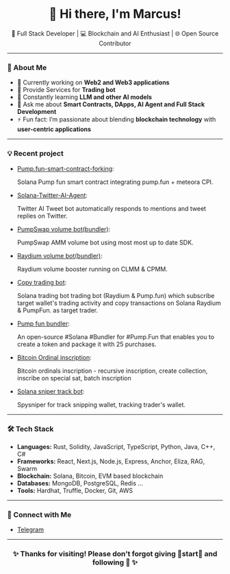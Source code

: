 <h1 align="center">👋 Hi there, I'm Marcus!</h1>

<p align="center">
  🚀 Full Stack Developer | 💻 Blockchain and AI Enthusiast | 🌐 Open Source Contributor
</p>

---

### 🌟 About Me
- 🔭 Currently working on **Web2 and Web3 applications**
- 💊 Provide Services for **Trading bot**
- 🌱 Constantly learning **LLM and other AI models**
- 💬 Ask me about **Smart Contracts, DApps, AI Agent and Full Stack Development**
- ⚡ Fun fact: I’m passionate about blending **blockchain technology** with **user-centric applications**

---

### 💡 Recent project
- [Pump.fun-smart-contract-forking](https://github.com/m4rcu5o/Solana-pump.fun-smart-contract):

  Solana Pump fun smart contract integrating pump.fun + meteora CPI.

- [Solana-Twitter-AI-Agent](https://github.com/m4rcu5o/Solana-Twitter-AI-Agent):

  Twitter AI Tweet bot automatically responds to mentions and tweet replies on Twitter.

- [PumpSwap volume bot(bundler)](https://github.com/m4rcu5o/Solana-Pumpswap-Raydium-Volum-Bot):

  PumpSwap AMM volume bot using most most up to date SDK.

- [Raydium volume bot(bundler)](https://github.com/m4rcu5o/Solana-Pumpswap-Raydium-Volum-Bot):

  Raydium volume booster running on CLMM & CPMM.

- [Copy trading bot](https://github.com/m4rcu5o/Copy-trading-bot):

  Solana trading bot trading bot (Raydium & Pump.fun) which subscribe target wallet's trading activity and copy transactions on Solana Raydium & PumpFun. as target trader.

- [Pump fun bundler](https://github.com/m4rcu5o/Pump.fun-bundler):

  An open-source #Solana #Bundler for #Pump.Fun that enables you to create a token and package it with 25 purchases.

- [Bitcoin Ordinal inscription](https://github.com/m4rcu5o/inscribe_mode):

  Bitcoin ordinals inscription - recursive inscription, create collection, inscribe on special sat, batch inscription
  
- [Solana sniper track bot](https://github.com/m4rcu5o/Solana-sniper-track-bot):

  Spysniper for track snipping wallet, tracking trader's wallet.
---

### 🛠️ Tech Stack
- **Languages:** Rust, Solidity, JavaScript, TypeScript, Python, Java, C++, C#
- **Frameworks:** React, Next.js, Node.js, Express, Anchor, Eliza, RAG, Swarm
- **Blockchain:** Solana, Bitcoin, EVM based blockchain 
- **Databases:** MongoDB, PostgreSQL, Redis ...
- **Tools:** Hardhat, Truffle, Docker, Git, AWS

---

### 🔗 Connect with Me
- [Telegram](https://t.me/stevensprg)

---


<h3 align="center">✨ Thanks for visiting! Please don't forgot giving 🌟start🌟 and following 🤩 ✨</h3>
